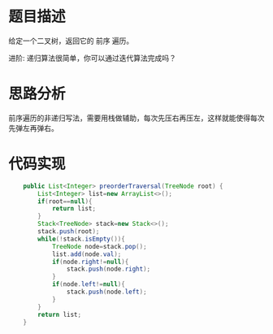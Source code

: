 # 题目描述
给定一个二叉树，返回它的 前序 遍历。

进阶: 递归算法很简单，你可以通过迭代算法完成吗？

# 思路分析

前序遍历的非递归写法，需要用栈做辅助，每次先压右再压左，这样就能使得每次先弹左再弹右。

# 代码实现
```java
    public List<Integer> preorderTraversal(TreeNode root) {
        List<Integer> list=new ArrayList<>();
        if(root==null){
            return list;
        }
        Stack<TreeNode> stack=new Stack<>();
        stack.push(root);
        while(!stack.isEmpty()){
            TreeNode node=stack.pop();
            list.add(node.val);
            if(node.right!=null){
                stack.push(node.right);   
            }
            if(node.left!=null){
                stack.push(node.left);
            }
        }
        return list;
    }
```